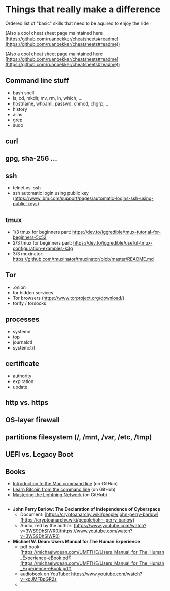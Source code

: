 # Things that really make a difference

Ordered list of "basic" skills that need to be aquired to enjoy the ride 

(Also a cool cheat sheet page maintained here [https://github.com/ruanbekker/cheatsheets#readme](https://github.com/ruanbekker/cheatsheets#readme))

(Also a cool cheat sheet page maintained here [https://github.com/ruanbekker/cheatsheets#readme](https://github.com/ruanbekker/cheatsheets#readme))

## Command line stuff
- bash shell
- ls, cd, mkdir, mv, rm, ln, which,  …
- hostname, whoami, passwd, chmod, chgrp, …
- history 
- alias
- grep
- sudo

## curl

## gpg, sha-256 …
## ssh
- telnet vs. ssh
- ssh automatic login using public key (https://www.ibm.com/support/pages/automatic-logins-ssh-using-public-keys) 

## tmux
- 1/3 tmux for beginners part: https://dev.to/iggredible/tmux-tutorial-for-beginners-5c52 
- 2/3 tmux for beginners part: https://dev.to/iggredible/useful-tmux-configuration-examples-k3g
- 3/3 muxinator: https://github.com/tmuxinator/tmuxinator/blob/master/README.md
## Tor
- .onion 
- tor hidden services
- Tor browsers (https://www.torproject.org/download/)
- torify / torsocks
## processes
- systemd
- top
- journalctl
- systemctrl

## certificate 
- authority
- expiration
- update
## http vs. https
## OS-layer firewall
## partitions filesystem (/, /mnt, /var, /etc, /tmp)
## UEFI vs. Legacy Boot
## Books
- [Introduction to the Mac command line](https://github.com/ChristopherA/intro-mac-command-line) (on GitHub)
- [Learn Bitcoin from the command line](https://github.com/BlockchainCommons/Learning-Bitcoin-from-the-Command-Line#readme) (on GitHub)
- [Mastering the Lightning Network](https://github.com/lnbook/lnbook#readme) (on GitHub)
## 
- **John Perry Barlow: The Declaration of Independence of Cyberspace**
  - Document: [https://cryptoanarchy.wiki/people/john-perry-barlow](https://cryptoanarchy.wiki/people/john-perry-barlow)
  - Audio, red by the author: [https://www.youtube.com/watch?v=3WS9DhSIWR0](https://www.youtube.com/watch?v=3WS9DhSIWR0)
- **Michael W. Dean: Users Manual for The Human Experience** 
  - pdf book: [https://michaelwdean.com/UMFTHE/Users_Manual_for_The_Human_Experience-eBook.pdf](https://michaelwdean.com/UMFTHE/Users_Manual_for_The_Human_Experience-eBook.pdf)
  - audiobook on YouTube: https://www.youtube.com/watch?v=xpJMFBpGR2s
  - 
